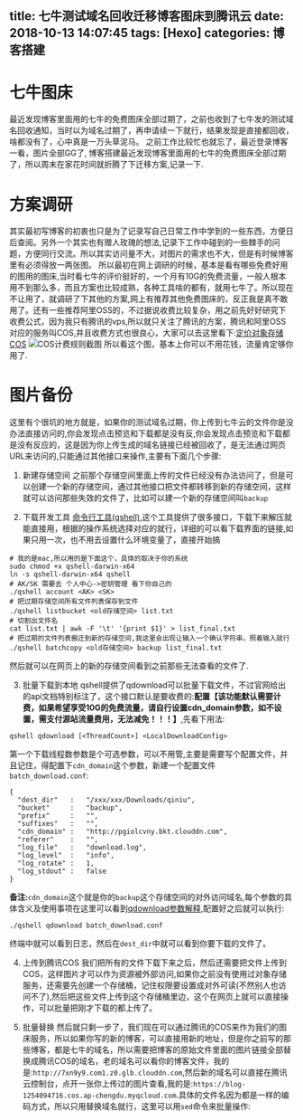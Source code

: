 title: 七牛测试域名回收迁移博客图床到腾讯云
date: 2018-10-13 14:07:45
tags: [Hexo]
categories: 博客搭建
---
# 七牛图床
最近发现博客里面用的七牛的免费图床全部过期了，之前也收到了七牛发的测试域名回收通知，当时以为域名过期了，再申请续一下就行，结果发现是直接都回收，啥都没有了，心中真是一万头草泥马。
之前工作比较忙也就忘了，最近登录博客一看，图片全部GG了, 博客搭建最近发现博客里面用的七牛的免费图床全部过期了，所以周末在家花时间就折腾了下迁移方案,记录一下.

# 方案调研
其实最初写博客的初衷也只是为了记录写自己日常工作中学到的一些东西，方便日后查阅。另外一个其实也有赠人玫瑰的想法,记录下工作中碰到的一些棘手的问题，方便同行交流。所以其实访问量不大，对图片的需求也不大，但是有时候博客里有必须得放一两张图。
所以最初在网上调研的时候，基本是看有哪些免费好用的图用的图床,当时看七牛的评价挺好的，一个月有10G的免费流量，一般人根本用不到那么多，而且方案也比较成熟，各种工具啥的都有，就用七牛了。所以现在不让用了，就调研了下其他的方案,网上有推荐其他免费图床的，反正我是真不敢用了。还有一些推荐阿里OSS的，不过据说收费比较复杂，用之前先好好研究下收费公式，因为我只有腾讯的vps,所以就只关注了腾讯的方案，腾讯和阿里OSS对应的服务叫COS,并且收费方式也很良心，大家可以去这里看下:[定价对象存储 COS](https://buy.cloud.tencent.com/price/cos/calculator)
![COS计费规则截图](https://blog-1254094716.cos.ap-chengdu.myqcloud.com/%E7%89%9B%E6%B5%8B%E8%AF%95%E5%9F%9F%E5%90%8D%E5%9B%9E%E6%94%B6%E8%BF%81%E7%A7%BB%E5%8D%9A%E5%AE%A2%E5%9B%BE%E5%BA%8A%E5%88%B0%E8%85%BE%E8%AE%AF%E4%BA%9101.png)
所以看这个图，基本上你可以不用花钱，流量肯定够你用了.

# 图片备份
这里有个很坑的地方就是，如果你的测试域名过期，你上传到七牛云的文件你是没办法直接访问的,你会发现点击预览和下载都是没有反,你会发现点击预览和下载都是没有反应的，这是因为你上传生成的域名链接已经被回收了，是无法通过网页URL来访问的,只能通过其他接口来操作,主要有下面几个步骤:

1. 新建存储空间
之前那个存储空间里面上传的文件已经没有办法访问了，但是可以创建一个新的存储空间，通过其他接口把文件都转移到新的存储空间，这样就可以访问那些失效的文件了，比如可以建一个新的存储空间叫`backup`

2. 下载开发工具
[命令行工具(qshell)](https://developer.qiniu.com/kodo/tools/1302/qshell),这个工具提供了很多接口，下载下来解压就能直接用，根据的操作系统选择对应的就行，详细的可以看下载界面的链接,如果只用一次，也不用去设置什么环境变量了，直接开始搞
```
# 我的是mac,所以用的是下面这个，具体的取决于你的系统
sudo chmod +x qshell-darwin-x64
ln -s qshell-darwin-x64 qshell
# AK/SK 需要去 个人中心->密钥管理 看下你自己的
./qshell account <AK> <SK>
# 把过期存储空间所有文件列表保存到文件
./qshell listbucket <old存储空间> list.txt
# 切割出文件名
cat list.txt | awk -F '\t' '{print $1}' > list_final.txt
# 把过期的文件列表搬迁到新的存储空间,我这里会出现让输入一个确认字符串，照着输入就行
./qshell batchcopy <old存储空间> backup list_final.txt
```
  然后就可以在网页上的新的存储空间看到之前那些无法查看的文件了.

3. 批量下载到本地
qshell提供了qdownload可以批量下载文件，不过官网给出的api文档特别标注了，这个接口默认是要收费的:**配置【该功能默认需要计费，如果希望享受10G的免费流量，请自行设置cdn_domain参数，如不设置，需支付源站流量费用，无法减免！！！】**,先看下用法:
```
qshell qdownload [<ThreadCount>] <LocalDownloadConfig>
```
  第一个下载线程数参数是个可选参数，可以不用管,主要是需要写个配置文件，并且记住，得配置下`cdn_domain`这个参数，新建一个配置文件`batch_download.conf`:

  ```
{
    "dest_dir"   :   "/xxx/xxx/Downloads/qiniu",
    "bucket"     :   "backup",
    "prefix"     :   "",
    "suffixes"   :   "",
    "cdn_domain" :   "http://pgiolcvny.bkt.clouddn.com",
    "referer"    :   "",
    "log_file"   :   "download.log",
    "log_level"  :   "info",
    "log_rotate" :   1,
    "log_stdout" :   false
}
```
  **备注:**`cdn_domain`这个就是你的`backup`这个存储空间的对外访问域名,每个参数的具体含义及使用事项在这里可以看到[qdownload参数解释](https://github.com/qiniu/qshell/blob/master/docs/qdownload.md),配置好之后就可以执行:
  ```
  ./qshell qdownload batch_download.conf
  ```
  终端中就可以看到日志，然后在`dest_dir`中就可以看到你要下载的文件了。

4. 上传到腾讯COS
我们把所有的文件下载下来之后，然后还需要把文件上传到COS，这样图片才可以作为资源被外部访问,如果你之前没有使用过对象存储服务，还需要先创建一个存储桶，记住权限要设置成对外可读(不然别人也访问不了),然后把这些文件上传到这个存储桶里边，这个在网页上就可以直接操作，可以批量把刚才下载的都上传了。

5. 批量替换
然后就只剩一步了，我们现在可以通过腾讯的COS来作为我们的图床服务，所以如果你写的新的博客，可以直接用新的地址，但是你之前写的那些博客，都是七牛的域名，所以需要把博客的原始文件里面的图片链接全部替换成腾讯COS的域名，老的域名可以看你的博客文件，我的是:`http://7xn9y9.com1.z0.glb.clouddn.com`,然后新的域名可以直接在腾讯云控制台，点开一张你上传过的图片查看,我的是:`https://blog-1254094716.cos.ap-chengdu.myqcloud.com`.具体的文件名因为都是一样的编码方式，所以只用替换域名就行，这里可以用`sed`命令来批量操作:
